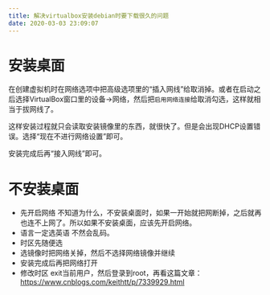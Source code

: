 ```yaml
---
title: 解决virtualbox安装debian时要下载很久的问题
date: 2020-03-03 23:09:07
---
```


# 安装桌面
在创建虚拟机时在网络选项中把高级选项里的“插入网线”给取消掉。或者在启动之后选择VirtualBox窗口里的设备->网络，然后把`启用网络连接`给取消勾选，这样就相当于拔网线了。

这样安装过程就只会读取安装镜像里的东西，就很快了。但是会出现DHCP设置错误。选择“现在不进行网络设置”即可。

安装完成后再“接入网线”即可。

# 不安装桌面
- 先开启网络
不知道为什么，不安装桌面时，如果一开始就把网断掉，之后就再也连不上网了。所以如果不安装桌面，应该先开启网络。
- 语言一定选英语
不然会乱码。
- 时区先随便选
- 选镜像时把网络关掉，然后不选择网络镜像并继续
- 安装完成后再把网络打开
- 修改时区
exit当前用户，然后登录到root，再看这篇文章：
<https://www.cnblogs.com/keithtt/p/7339929.html>

